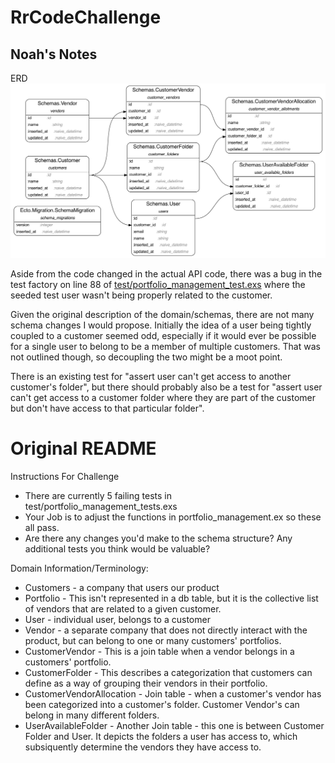 # RrCodeChallenge

## Noah's Notes

ERD
![](erd.png)

Aside from the code changed in the actual API code, there was a bug in the test factory on line 88 of [test/portfolio_management_test.exs](./test/portfolio_management_test.exs) where the seeded test user wasn't being properly related to the customer.

Given the original description of the domain/schemas, there are not many schema changes I would propose. Initially the idea of a user being tightly coupled to a customer seemed odd, especially if it would ever be possible for a single user to belong to be a member of multiple customers. That was not outlined though, so decoupling the two might be a moot point.

There is an existing test for "assert user can't get access to another customer's folder", but there should probably also be a test for "assert user can't get access to a customer folder where they are part of the customer but don't have access to that particular folder".

# Original README

Instructions For Challenge

- There are currently 5 failing tests in test/portfolio_management_tests.exs
- Your Job is to adjust the functions in portfolio_management.ex so these all pass.
- Are there any changes you'd make to the schema structure? Any additional tests you think would be valuable?

Domain Information/Terminology:

- Customers - a company that users our product
- Portfolio - This isn't represented in a db table, but it is the collective list of vendors that are related to a given customer.
- User - individual user, belongs to a customer
- Vendor - a separate company that does not directly interact with the product, but can belong to one or many customers' portfolios.
- CustomerVendor - This is a join table when a vendor belongs in a customers' portfolio.
- CustomerFolder - This describes a categorization that customers can define as a way of grouping their vendors in their portfolio.
- CustomerVendorAllocation - Join table - when a customer's vendor has been categorized into a customer's folder. Customer Vendor's can belong in many different folders.
- UserAvailableFolder - Another Join table - this one is between Customer Folder and User. It depicts the folders a user has access to, which subsiquently determine the vendors they have access to.
